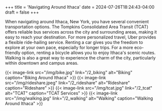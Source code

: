 +++
title = 'Navigating Around Ithaca'
date = 2024-07-26T18:24:43-04:00
draft = false
+++

When navigating around Ithaca, New York, you have several convenient transportation options. The Tompkins Consolidated Area Transit (TCAT) offers reliable bus services across the city and surrounding areas, making it easy to reach your destination. For more personalized travel, Uber provides a flexible ride-hailing service. Renting a car gives you the freedom to explore at your own pace, especially for longer trips. For a more eco-friendly option, renting a bicycle allows you to enjoy Ithaca's scenic routes. Walking is also a great way to experience the charm of the city, particularly within downtown and campus areas. 

{{< image-link src="/img/bike.jpg" link="/2_biking" alt="Biking" caption="Biking Around Ithaca" >}}
{{< image-link src="/img/rideshare.jpeg" link="/2_rideshare" alt="Rideshare" caption="Rideshare" >}}
{{< image-link src="/img/tcat.jpg" link="/2_tcat" alt="TCAT" caption="TCAT Services" >}}
{{< image-link src="/img/walking.jpg" link="/2_walking" alt="Walking" caption="Walking Around Ithaca" >}}
